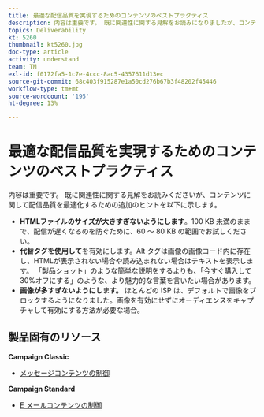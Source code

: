 ```yaml
---
title: 最適な配信品質を実現するためのコンテンツのベストプラクティス
description: 内容は重要です。 既に関連性に関する見解をお読みになりましたが、コンテンツに関して配信品質を最適化するためのヒントをいくつか紹介します。
topics: Deliverability
kt: 5260
thumbnail: kt5260.jpg
doc-type: article
activity: understand
team: TM
exl-id: f0172fa5-1c7e-4ccc-8ac5-4357611d13ec
source-git-commit: 68c403f915287e1a50cd276b67b3f48202f45446
workflow-type: tm+mt
source-wordcount: '195'
ht-degree: 13%

---
```


# 最適な配信品質を実現するためのコンテンツのベストプラクティス

内容は重要です。 既に関連性に関する見解をお読みくださいが、コンテンツに関して配信品質を最適化するための追加のヒントを以下に示します。

* **HTMLファイルのサイズが大きすぎないようにします**。100 KB 未満のままで、配信が遅くなるのを防ぐために、60 ～ 80 KB の範囲でお試しください。
* **代替タグを使用して**&#x200B;を有効にします。Alt タグは画像の画像コード内に存在し、HTMLが表示されない場合や読み込まれない場合はテキストを表示します。 「製品ショット」のような簡単な説明をするよりも、「今すぐ購入して 30%オフにする」のような、より魅力的な言葉を言いたい場合があります。
* **画像が多すぎないようにします。** ほとんどの ISP は、デフォルトで画像をブロックするようになりました。画像を有効にせずにオーディエンスをキャプチャして有効にする方法が必要な場合。

## 製品固有のリソース

**Campaign Classic**

* [メッセージコンテンツの制御 ](https://experienceleague.adobe.com/docs/campaign-classic/using/sending-messages/deliverability-management/control-message-content.html)

**Campaign Standard**

* [E メールコンテンツの制御](https://experienceleague.adobe.com/docs/campaign-standard/using/testing-and-sending/managing-deliverability/control-email-content.html#testing-and-sending)
